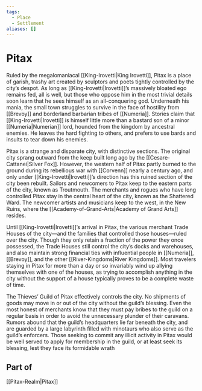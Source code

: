 ```yaml
---
tags:
  - Place
  - Settlement
aliases: []
---
```

# Pitax
Ruled by the megalomaniacal [[King-Irovetti|King Irovetti]], Pitax is a place of garish, trashy art created by sculptors and poets tightly controlled by the city’s despot. As long as [[King-Irovetti|Irovetti]]’s massively bloated ego remains fed, all is well, but those who oppose him in the most trivial details soon learn that he sees himself as an all-conquering god. Underneath his mania, the small town struggles to survive in the face of hostility from [[Brevoy]] and borderland barbarian tribes of [[Numeria]]. Stories claim that [[King-Irovetti|Irovetti]] is himself little more than a bastard son of a minor [[Numeria|Numerian]] lord, hounded from the kingdom by ancestral enemies. He leaves the hard fighting to others, and prefers to use bards and insults to tear down his enemies.

Pitax is a strange and disparate city, with distinctive sections. The original city sprang outward from the keep built long ago by the [[Cesare-Cattanei|Silver Fox]]. However, the western half of Pitax partly burned to the ground during its rebellious war with [[Corvenn]] nearly a century ago, and only under [[King-Irovetti|Irovetti]]’s direction has this ruined section of the city been rebuilt. Sailors and newcomers to Pitax keep to the eastern parts of the city, known as Troutmouth. The merchants and rogues who have long controlled Pitax stay in the central heart of the city, known as the Shattered Ward. The newcomer artists and musicians keep to the west, in the New Ruins, where the [[Academy-of-Grand-Arts|Academy of Grand Arts]] resides. 

Until [[King-Irovetti|Irovetti]]’s arrival in Pitax, the various merchant Trade Houses of the city—and the families that controlled those houses—ruled over the city. Though they only retain a fraction of the power they once possessed, the Trade Houses still control the city’s docks and warehouses, and also maintain strong financial ties with influential people in [[Numeria]], [[Brevoy]], and the other [[River-Kingdoms|River Kingdoms]]. Most travelers staying in Pitax for more than a day or so invariably wind up allying themselves with one of the houses, as trying to accomplish anything in the city without the support of a house typically proves to be a complete waste of time. 

The Thieves’ Guild of Pitax effectively controls the city. No shipments of goods may move in or out of the city without the guild’s blessing. Even the most honest of merchants know that they must pay bribes to the guild on a regular basis in order to avoid the unnecessary plunder of their caravans. Rumors abound that the guild’s headquarters lie far beneath the city, and are guarded by a large labyrinth filled with minotaurs who also serve as the guild’s enforcers. Those seeking to commit any illicit activity in Pitax would be well served to apply for membership in the guild, or at least seek its blessing, lest they face its formidable wrath

## Part of
[[Pitax-Realm|Pitax]]